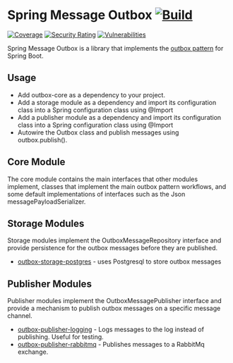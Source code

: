 # Spring Message Outbox [![Build](https://github.com/jblabs-org/spring-message-outbox/workflows/Build%20and%20Test/badge.svg)](https://github.com/jblabs-org/spring-message-outbox/actions) 
[![Coverage](https://sonarcloud.io/api/project_badges/measure?project=jblabs-org_spring-message-outbox&metric=coverage)](https://sonarcloud.io/dashboard?id=jblabs-org_spring-message-outbox) [![Security Rating](https://sonarcloud.io/api/project_badges/measure?project=jblabs-org_spring-message-outbox&metric=security_rating)](https://sonarcloud.io/dashboard?id=jblabs-org_spring-message-outbox) [![Vulnerabilities](https://sonarcloud.io/api/project_badges/measure?project=jblabs-org_spring-message-outbox&metric=vulnerabilities)](https://sonarcloud.io/dashboard?id=jblabs-org_spring-message-outbox)

Spring Message Outbox is a library that implements the
[outbox pattern](https://microservices.io/patterns/data/transactional-outbox.html) 
for Spring Boot.

## Usage
- Add outbox-core as a dependency to your project.
- Add a storage module as a dependency and import its configuration class into a Spring configuration class 
  using @Import
- Add a publisher module as a dependency and import its configuration class into a Spring configuration class 
  using @Import
- Autowire the Outbox class and publish messages using outbox.publish().
  

## Core Module
The core module contains the main interfaces that other modules implement, classes that implement the main 
outbox pattern workflows, and some default implementations of interfaces such as the Json messagePayloadSerializer.

## Storage Modules
Storage modules implement the OutboxMessageRepository interface and provide persistence for the outbox messages
before they are published.

- [outbox-storage-postgres](/outbox-storage-postgres) - uses Postgresql to store outbox messages

## Publisher Modules
Publisher modules implement the OutboxMessagePublisher interface and provide a mechanism to publish outbox 
messages on a specific message channel.

- [outbox-publisher-logging](/outbox-publisher-logging) - Logs messages to the log instead of publishing.  Useful for testing.
- [outbox-publisher-rabbitmq](/outbox-publisher-rabbitmq) - Publishes messages to a RabbitMq exchange.


